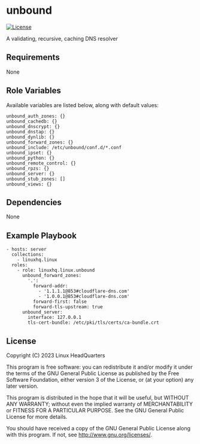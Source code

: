 # unbound

[![License](https://img.shields.io/badge/license-GPLv3-lightgreen)](https://www.gnu.org/licenses/gpl-3.0.en.html#license-text)

A validating, recursive, caching DNS resolver

## Requirements

None

## Role Variables

Available variables are listed below, along with default values:

    unbound_auth_zones: {}
    unbound_cachedb: {}
    unbound_dnscrypt: {}
    unbound_dnstap: {}
    unbound_dynlib: {}
    unbound_forward_zones: {}
    unbound_include: /etc/unbound/conf.d/*.conf
    unbound_ipset: {}
    unbound_python: {}
    unbound_remote_control: {}
    unbound_rpzs: {}
    unbound_server: {}
    unbound_stub_zones: []
    unbound_views: {}

## Dependencies

None

## Example Playbook

    - hosts: server
      collections:
        - linuxhq.linux
      roles:
        - role: linuxhq.linux.unbound
          unbound_forward_zones:
            '.':
              forward-addr:
                - '1.1.1.1@853#cloudflare-dns.com'
                - '1.0.0.1@853#cloudflare-dns.com'
              forward-first: false
              forward-tls-upstream: true
          unbound_server:
            interface: 127.0.0.1
            tls-cert-bundle: /etc/pki/tls/certs/ca-bundle.crt

## License

Copyright (C) 2023 Linux HeadQuarters

This program is free software: you can redistribute it and/or modify
it under the terms of the GNU General Public License as published by
the Free Software Foundation, either version 3 of the License, or
(at your option) any later version.

This program is distributed in the hope that it will be useful,
but WITHOUT ANY WARRANTY; without even the implied warranty of
MERCHANTABILITY or FITNESS FOR A PARTICULAR PURPOSE. See the
GNU General Public License for more details.

You should have received a copy of the GNU General Public License
along with this program. If not, see <http://www.gnu.org/licenses/>.
